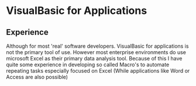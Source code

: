 # VisualBasic for Applications

## Experience
Although for most 'real' software developers. VisualBasic for applications is not the primary tool of use. However most enterprise environments do use microsoft Excel as their primary data analysis tool. Because of this I have quite some experience in developing so called Macro's to automate repeating tasks especially focused on Excel (While applications like Word or Access are also possible)